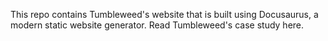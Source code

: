This repo contains Tumbleweed's website that is built using Docusaurus, a modern static website generator.
Read Tumbleweed's case study here.
